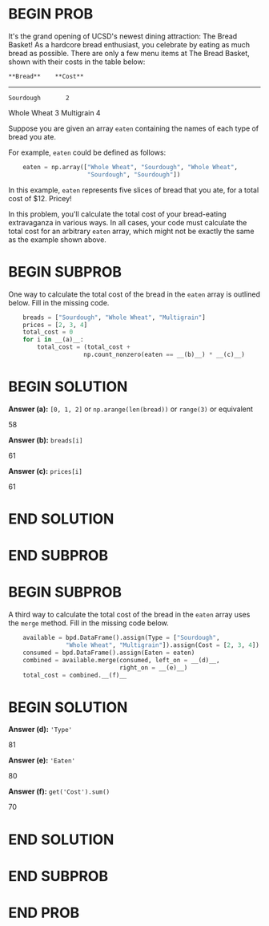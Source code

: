# BEGIN PROB

It's the grand opening of UCSD's newest dining attraction: The Bread
Basket! As a hardcore bread enthusiast, you celebrate by eating as much
bread as possible. There are only a few menu items at The Bread Basket,
shown with their costs in the table below:

    **Bread**    **Cost**
  ------------- ----------
    Sourdough       2
   Whole Wheat      3
   Multigrain       4

Suppose you are given an array `eaten` containing the names of each type
of bread you ate.

For example, `eaten` could be defined as follows:

```py
    eaten = np.array(["Whole Wheat", "Sourdough", "Whole Wheat", 
                      "Sourdough", "Sourdough"])
```

In this example, `eaten` represents five slices of bread that you ate,
for a total cost of $\$12$. Pricey!

In this problem, you'll calculate the total cost of your bread-eating
extravaganza in various ways. In all cases, your code must calculate the
total cost for an arbitrary `eaten` array, which might not be exactly
the same as the example shown above.

# BEGIN SUBPROB

One way to calculate the total cost of the bread in the `eaten`
array is outlined below. Fill in the missing code.

```py
    breads = ["Sourdough", "Whole Wheat", "Multigrain"]
    prices = [2, 3, 4]
    total_cost = 0
    for i in __(a)__:
        total_cost = (total_cost + 
                     np.count_nonzero(eaten == __(b)__) * __(c)__)
```

# BEGIN SOLUTION

**Answer (a):** `[0, 1, 2]` or `np.arange(len(bread))` or `range(3)` or equivalent

<average>58</average>

**Answer (b):** `breads[i]`

<average>61</average>

**Answer (c):** `prices[i]`

<average>61</average>

# END SOLUTION

# END SUBPROB

# BEGIN SUBPROB

A third way to calculate the total cost of the bread in the `eaten`
array uses the `merge` method. Fill in the missing code below.

```py
    available = bpd.DataFrame().assign(Type = ["Sourdough", 
                "Whole Wheat", "Multigrain"]).assign(Cost = [2, 3, 4])
    consumed = bpd.DataFrame().assign(Eaten = eaten)
    combined = available.merge(consumed, left_on = __(d)__, 
                               right_on = __(e)__)   
    total_cost = combined.__(f)__
```

# BEGIN SOLUTION

**Answer (d):** `'Type'`

<average>81</average>

**Answer (e):** `'Eaten'`

<average>80</average>

**Answer (f):** `get('Cost').sum()`

<average>70</average>

# END SOLUTION

# END SUBPROB

# END PROB